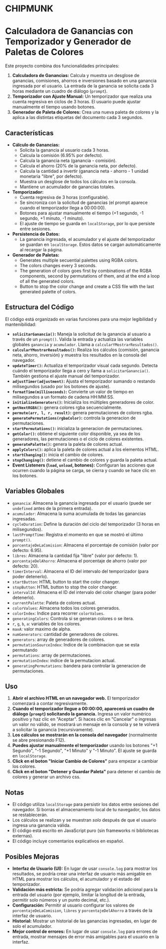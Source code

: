 # CHIPMUNK

# Calculadora de Ganancias con Temporizador y Generador de Paletas de Colores

Este proyecto combina dos funcionalidades principales:

1.  **Calculadora de Ganancias:** Calcula y muestra un desglose de ganancias, comisiones, ahorros e inversiones basado en una ganancia ingresada por el usuario.  La entrada de la ganancia se solicita cada 3 horas mediante un cuadro de diálogo (`prompt`).
2.  **Temporizador con Ajuste Manual:**  Un temporizador que realiza una cuenta regresiva en ciclos de 3 horas.  El usuario puede ajustar manualmente el tiempo usando botones.
3. **Generador de Paleta de Colores:** Crea una nueva paleta de colores y la aplica a las distintas etiquetas del documento cada 3 segundos.

## Características

*   **Cálculo de Ganancias:**
    *   Solicita la ganancia al usuario cada 3 horas.
    *   Calcula la comisión (6.95% por defecto).
    *   Calcula la ganancia neta (ganancia - comisión).
    *   Calcula el ahorro (20% de la ganancia neta, por defecto).
    *   Calcula la cantidad a invertir (ganancia neta - ahorro - 1 unidad monetaria "libre", por defecto).
    *   Muestra un desglose de todos los cálculos en la consola.
    *   Mantiene un acumulador de ganancias totales.
*   **Temporizador:**
    *   Cuenta regresiva de 3 horas (configurable).
    *   Se sincroniza con la solicitud de ganancias (el prompt aparece cuando el temporizador llega a 00:00:00).
    *   Botones para ajustar manualmente el tiempo (+1 segundo, -1 segundo, +1 minuto, -1 minuto).
    *   El ajuste de tiempo se guarda en `localStorage`, por lo que persiste entre sesiones.
*   **Persistencia de Datos:**
    *   La ganancia ingresada, el acumulador y el ajuste del temporizador se guardan en `localStorage`.  Estos datos se cargan automáticamente al recargar la página.
* **Generador de Paletas:**
    * Generates multiple secuential palettes using RGBA colors.
    * The colors changes every 3 seconds.
    * The generation of colors goes first by combinations of the RGBA components, second by permutations of them, and at the end a loop of all the generated colors.
    * Button to stop the color change and create a CSS file with the last generated palette of colors.

## Estructura del Código

El código está organizado en varias funciones para una mejor legibilidad y mantenibilidad:

*   **`solicitarGanancia()`:**  Maneja la solicitud de la ganancia al usuario a través de un `prompt()`.  Valida la entrada y actualiza las variables globales `ganancia` y `acumulador`. Llama a `calcularYMostrarResultados()`.
*   **`calcularYMostrarResultados()`:** Realiza los cálculos (comisión, ganancia neta, ahorro, inversión) y muestra los resultados en la consola del navegador.
*   **`updateTimer()`:**  Actualiza el temporizador visual cada segundo.  Detecta cuándo el temporizador llega a cero y llama a `solicitarGanancia()`.  También gestiona el ajuste manual del temporizador.
*   **`adjustTimer(adjustment)`:**  Ajusta el temporizador sumando o restando milisegundos (usado por los botones de ajuste).
*   **`formatTime(milliseconds)`:**  Convierte un valor de tiempo en milisegundos a un formato de cadena HH:MM:SS.
*   **`initializeGenerators()`:** Inicializa los múltiples generadores de color.
* **`getNextRGBA()`:** genera colores rgba secuencialmente.
* **`permute(arr, l, r, result)`:** genera permutaciones de colores rgba.
* **`generatePermutations(rgbaColor)`:** controla la generacion de permutaciones.
* **`startPermutations()`:** inicializa la generacion de permutaciones.
*   **`getColor()`:** obtiene el siguiente color disponible, ya sea de los generadores, las permutaciones o el ciclo de colores existentes.
*   **`generatePalette()`:** genera la paleta de colores actual.
*   **`applyColors()`:** aplica la paleta de colores actual a los elementos HTML.
*   **`startChanging()`:** inicia el cambio de colores.
*    **`stopChanging()`:** detiene el cambio de colores y guarda la paleta actual.
*   **Event Listeners (`load`, `unload`, botones):**  Configuran las acciones que ocurren cuando la página se carga, se cierra y cuando se hace clic en los botones.

## Variables Globales

*   `ganancia`: Almacena la ganancia ingresada por el usuario (puede ser `undefined` antes de la primera entrada).
*   `acumulador`: Almacena la suma acumulada de todas las ganancias ingresadas.
*   `cycleDuration`:  Define la duración del ciclo del temporizador (3 horas en milisegundos).
*   `lastPromptTime`:  Registra el momento en que se mostró el último `prompt()`.
*   `porcentajeDeLaComision`:  Almacena el porcentaje de comisión (valor por defecto: 6.95).
*   `libres`:  Almacena la cantidad fija "libre" (valor por defecto: 1).
*   `porcentajeDelAhorro`: Almacena el porcentaje de ahorro (valor por defecto: 20).
*   `timerInterval`:  Almacena el ID del intervalo del temporizador (para poder detenerlo).
* `startButton`: HTML button to start the color changer.
* `stopButton`: HTML button to stop the color changer.
*   `intervalId`:  Almacena el ID del intervalo del color changer (para poder detenerlo).
* `currentPalette`: Paleta de colores actual.
*   `colorValues`:  Almacena todos los colores generados.
*  `colorIndex`: Indice para recorrer `colorValues`.
* `generatingColors`: Controla si se generan colores o se itera.
* `r`, `g`, `b`, `a`: variables de los colores.
* `maxA`: valor maximo de alpha.
* `numGenerators`: cantidad de generadores de colores.
* `generators`: array de generadores de colores.
* `permutationSourceIndex`: Indice de la combinacion que se esta permutando
* `permutations`: array de permutaciones.
* `permutationIndex`: indice de la permutacion actual.
* `generatingPermutations`: bandera para controlar la generacion de permutaciones.

## Uso

1.  **Abrir el archivo HTML en un navegador web.** El temporizador comenzará a contar regresivamente.
2.  **Cuando el temporizador llegue a 00:00:00, aparecerá un cuadro de diálogo (`prompt`) solicitando la ganancia.**  Ingresa un valor numérico positivo y haz clic en "Aceptar".  Si haces clic en "Cancelar" o ingresas un valor no válido, se mostrará un mensaje en la consola y se te volverá a solicitar la ganancia (recursivamente).
3.  **Los cálculos se mostrarán en la consola del navegador** (normalmente se abre presionando F12).
4.  **Puedes ajustar manualmente el temporizador** usando los botones "+1 Segundo", "-1 Segundo", "+1 Minuto" y "-1 Minuto".  El ajuste se guarda en `localStorage`.
5. **Click en el boton "Iniciar Cambio de Colores"** para empezar a cambiar los colores.
6. **Click en el boton "Detener y Guardar Paleta"** para detener el cambio de colores y generar un archivo css.

## Notas

*   El código utiliza `localStorage` para persistir los datos entre sesiones del navegador.  Si borras el almacenamiento local de tu navegador, los datos se restablecerán.
*   Los cálculos se realizan y se muestran *solo* después de que el usuario ingresa una ganancia válida.
*   El código está escrito en JavaScript puro (sin frameworks ni bibliotecas externas).
*   El código incluye comentarios explicativos en español.

## Posibles Mejoras

*   **Interfaz de Usuario (UI):**  En lugar de usar `console.log` para mostrar los resultados, se podría crear una interfaz de usuario más amigable en HTML para mostrar los cálculos, el acumulador y el estado del temporizador.
*   **Validación más estricta:** Se podría agregar validación adicional para la entrada del usuario (por ejemplo, limitar la longitud de la entrada, permitir solo números y un punto decimal, etc.).
*   **Configuración:** Permitir al usuario configurar los valores de `porcentajeDeLaComision`, `libres` y `porcentajeDelAhorro` a través de la interfaz de usuario.
*   **Historial:**  Mostrar un historial de las ganancias ingresadas, en lugar de solo el acumulador.
* **Mejor control de errores:** En lugar de usar `console.log` para errores de entrada, mostrar mensajes de error más amigables para el usuario en la interfaz.